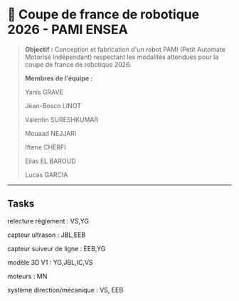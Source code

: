 # 🔧 Coupe de france de robotique 2026 - PAMI ENSEA 

> **Objectif :** Conception et fabrication d'un robot PAMI (Petit Automate Motorisé Indépendant) respectant les modalités attendues pour la coupe de france de robotique 2026.
> 
> **Membres de l'équipe :**
> 
> Yanis GRAVE
> 
> Jean-Bosco LINOT
> 
> Valentin SURESHKUMAR
> 
> Mouaad NEJJARI
> 
> Iftene CHERFI
>
> Elias EL BAROUD
>
> Lucas GARCIA
---

##  Tasks 

relecture règlement : VS,YG

capteur ultrason : JBL,EEB

capteur suiveur de ligne : EEB,YG

modèle 3D V1 : YG,JBL,IC,VS 

moteurs : MN

système direction/mécanique : VS, EEB
